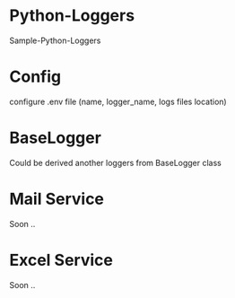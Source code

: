 # Python-Loggers
Sample-Python-Loggers

# Config
configure .env file (name, logger_name, logs files location)

# BaseLogger
Could be derived another loggers from BaseLogger class

# Mail Service
Soon ..

# Excel Service
Soon ..
